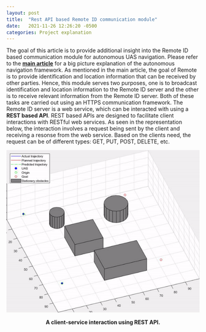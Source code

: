 ```yaml
---
layout: post
title:  "Rest API based Remote ID communication module"
date:   2021-11-26 12:26:20 -0500
categories: Project explanation
---
```


The goal of this article is to provide additional insight into the Remote ID based communication module for autonomous UAS navigation. Please refer to the [**main article**](https://github.com/rachitpras/UAV_autonomous_navigation/blob/main/_posts/2021-11-23-A-Remote-ID-based-autonomous-navigation-framework-for-small-UAS.md) for a big picture explanation of the autonomous navigation framework. As mentioned in the main article, the goal of Remote is to provide identification and location information that can be received by other parties. Hence, this module serves two purposes, one is to broadcast identification and location information to the Remote ID server and the other is to receive relevant information from the Remote ID server. Both of these tasks are carried out using an HTTPS communication framework. The Remote ID server is a web service, which can be interacted with using a **REST based API**. REST based APIs are designed to facilitate client interactions with RESTful web services. As seen in the representation below, the interaction involves a request being sent by the client and receiving a resonse from the web service. Based on the clients need, the request can be of different types: GET, PUT, POST, DELETE, etc.

<p align = "center">
  <img src="https://github.com/rachitpras/UAV_autonomous_navigation/blob/main/images/2_drone_test_APF_3D.gif" alt="A client-service interaction using REST API" width="800"/> 
</p> 
<p align = "center">
  <b>A client-service interaction using REST API.</b>
</p>  
